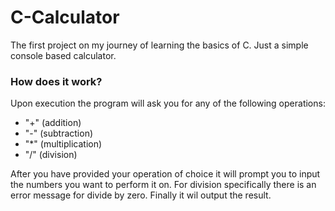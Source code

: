 # C-Calculator

The first project on my journey of learning the basics of C.
Just a simple console based calculator.

### How does it work?

Upon execution the program will ask you for any of the following operations:

  - "+" (addition)
  - "-" (subtraction)
  - "*" (multiplication)
  - "/" (division)

After you have provided your operation of choice it will prompt you to input the numbers you want to perform it on.
For division specifically there is an error message for divide by zero.
Finally it wil output the result.
